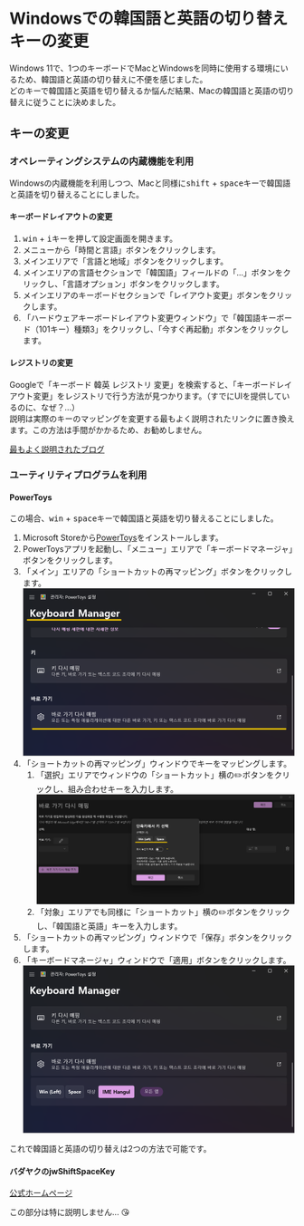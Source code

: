 # Windowsでの韓国語と英語の切り替えキーの変更

Windows 11で、1つのキーボードでMacとWindowsを同時に使用する環境にいるため、韓国語と英語の切り替えに不便を感じました。\
どのキーで韓国語と英語を切り替えるか悩んだ結果、Macの韓国語と英語の切り替えに従うことに決めました。

## キーの変更

### オペレーティングシステムの内蔵機能を利用

Windowsの内蔵機能を利用しつつ、Macと同様に<kbd>shift</kbd> + <kbd>space</kbd>キーで韓国語と英語を切り替えることにしました。

#### キーボードレイアウトの変更

1. <kbd>win</kbd> + <kbd>i</kbd>キーを押して設定画面を開きます。
2. メニューから「時間と言語」ボタンをクリックします。
3. メインエリアで「言語と地域」ボタンをクリックします。
4. メインエリアの言語セクションで「韓国語」フィールドの「...」ボタンをクリックし、「言語オプション」ボタンをクリックします。
5. メインエリアのキーボードセクションで「レイアウト変更」ボタンをクリックします。
6. 「ハードウェアキーボードレイアウト変更ウィンドウ」で「韓国語キーボード（101キー）種類3」をクリックし、「今すぐ再起動」ボタンをクリックします。

#### レジストリの変更

Googleで「キーボード 韓英 レジストリ 変更」を検索すると、「キーボードレイアウト変更」をレジストリで行う方法が見つかります。（すでにUIを提供しているのに、なぜ？...）\
説明は実際のキーのマッピングを変更する最もよく説明されたリンクに置き換えます。この方法は手間がかかるため、お勧めしません。

[最もよく説明されたブログ](https://lightinglife.tistory.com/entry/%EC%9C%88%EB%8F%84%EC%9A%B0%EC%97%90%EC%84%9C-%EB%A7%A5%EC%B2%98%EB%9F%BC-Capslock%EC%BA%A1%EC%8A%A4%EB%9D%BD%ED%82%A4%EB%A5%BC-%ED%95%9C%EC%98%81%ED%82%A4%EB%A1%9C-%EB%B3%80%EA%B2%BD%ED%95%98%EB%8A%94-%EB%B0%A9%EB%B2%95by-%EB%A0%88%EC%A7%80%EC%8A%A4%ED%8A%B8%EB%A6%AC-%ED%8E%B8%EC%A7%91#google_vignette)

### ユーティリティプログラムを利用

#### PowerToys

この場合、<kbd>win</kbd> + <kbd>space</kbd>キーで韓国語と英語を切り替えることにしました。

1. Microsoft Storeから[PowerToys](https://apps.microsoft.com/store/detail/XP89DCGQ3K6VLD?ocid=pdpshare)をインストールします。
2. PowerToysアプリを起動し、「メニュー」エリアで「キーボードマネージャ」ボタンをクリックします。
3. 「メイン」エリアの「ショートカットの再マッピング」ボタンをクリックします。
   ![キーボードマネージャエリアでのショートカットの再マッピング](img_1.png)
4. 「ショートカットの再マッピング」ウィンドウでキーをマッピングします。
   1. 「選択」エリアでウィンドウの「ショートカット」横の✏️ボタンをクリックし、組み合わせキーを入力します。
      ![Windowsキーとスペースの組み合わせキーを韓国語と英語に使用](img_2.png)
   2. 「対象」エリアでも同様に「ショートカット」横の✏️ボタンをクリックし、「韓国語と英語」キーを入力します。
5. 「ショートカットの再マッピング」ウィンドウで「保存」ボタンをクリックします。
6. 「キーボードマネージャ」ウィンドウで「適用」ボタンをクリックします。
   ![韓国語と英語キーが追加で登録された状態](img_3.png)

これで韓国語と英語の切り替えは2つの方法で可能です。

#### バダヤクのjwShiftSpaceKey

[公式ホームページ](https://badayak.com/entry/WinHanEng-jwShiftSpaceKey)

この部分は特に説明しません... 😘

